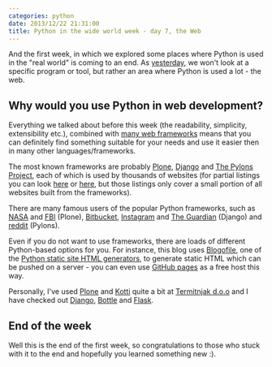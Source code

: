 ```yaml
---
categories: python
date: 2013/12/22 21:31:00
title: Python in the wide world week - day 7, the Web
---
```


And the first week, in which we explored some places where Python is used in
the "real world" is coming to an end. As
[yesterday](/blog/2013/12/21/python-in-the-wide-world-week-day-6-science/), we
won't look at a specific program or tool, but rather an area where Python is
used a lot - the web.

## Why would you use Python in web development?

Everything we talked about before this week (the readability, simplicity,
extensibility etc.), combined with [many web
frameworks](https://wiki.python.org/moin/WebFrameworks) means that you can
definitely find something suitable for your needs and use it easier then in
many other languages/frameworks.

The most known frameworks are probably [Plone](http://plone.org/),
[Django](https://www.djangoproject.com/) and [The Pylons
Project](http://www.pylonsproject.org/), each of which is used by thousands of
websites (for partial listings you can look
[here](http://plone.org/support/sites) or [here](http://www.djangosites.org/),
but those listings only cover a small portion of all websites built from the
frameworks).

There are many famous users of the popular Python frameworks, such as
[NASA](http://science.nasa.gov/) and [FBI](http://www.fbi.gov/) (Plone),
[Bitbucket](https://bitbucket.org/dashboard/overview),
[Instagram](http://instagram.com/) and [The
Guardian](http://www.theguardian.com/uk) (Django) and
[reddit](http://www.reddit.com/) (Pylons).

Even if you do not want to use frameworks, there are loads of different
Python-based options for you. For instance, this blog uses
[Blogofile](http://www.blogofile.com/), one of the [Python static site HTML
generators](http://gistpages.com/2013/08/12/complete_list_of_static_site_generators_for_python),
to generate static HTML which can be pushed on a server - you can even use
[GitHub pages](http://pages.github.com/) as a free host this way.

Personally, I've used [Plone](http://plone.org/) and
[Kotti](http://kotti.pylonsproject.org/) quite a bit at [Termitnjak
d.o.o](http://www.termitnjak.com/) and I have checked out
[Django](https://www.djangoproject.com/),
[Bottle](http://bottlepy.org/docs/dev/) and [Flask](http://flask.pocoo.org/).

## End of the week

Well this is the end of the first week, so congratulations to those who stuck
with it to the end and hopefully you learned something new :).

